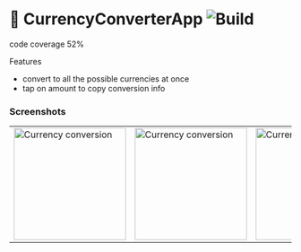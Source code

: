 # 💸 CurrencyConverterApp ![Build](https://github.com/akashkahalkar/CurrencyConverterApp/workflows/Build/badge.svg)
 
code coverage 52%

Features 
- convert to all the possible currencies at once
- tap on amount to copy conversion info


### Screenshots
<table>
    <tr>
        <td>
            <img src = "https://github.com/akashkahalkar/CurrencyConverterApp/assets/9389352/fbcc37a4-6646-4505-be42-459ac079ef37" width = 200 alt = "Currency conversion">
        </td>
      <td>
            <img src = "https://github.com/akashkahalkar/CurrencyConverterApp/assets/9389352/067a577a-9040-4b16-9075-5da2b2365b35" width = 200 alt = "Currency conversion">
        </td>
      <td>
            <img src = "https://github.com/akashkahalkar/CurrencyConverterApp/assets/9389352/e661ca88-4269-467a-80ae-46e71105e6f0" width = 200 alt = "Currency conversion">
        </td>
      <td>
            <img src = "https://github.com/akashkahalkar/CurrencyConverterApp/assets/9389352/741fe4e2-ea40-4fd2-a63f-0f53d0ee5c95" width = 200 alt = "Currency conversion">
        </td>
    </tr>
</table>
